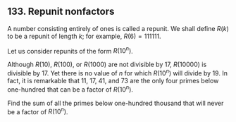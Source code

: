 ## 133. Repunit nonfactors

A number consisting entirely of ones is called a repunit. We shall define $R(k)$ to be a repunit of length $k$; for example, $R(6) = 111111$.

Let us consider repunits of the form $R(10^n)$.

Although $R(10)$, $R(100)$, or $R(1000)$ are not divisible by 17, $R(10000)$ is divisible by 17. Yet there is no value of $n$ for which $R(10^n)$ will divide by 19. In fact, it is remarkable that 11, 17, 41, and 73 are the only four primes below one-hundred that can be a factor of $R(10^n)$.

Find the sum of all the primes below one-hundred thousand that will never be a factor of $R(10^n)$.
